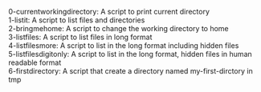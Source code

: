 0-currentworkingdirectory: A script to print current directory <br />
1-listit: A script to list files and directories <br />
2-bringmehome: A script to change the working directory to home<br/>
3-listfiles: A script to list files in long format </br>
4-listfilesmore: A script to list in the long format including hidden files <br />
5-listfilesdigitonly: A script to list in the long format, hidden files in human readable format <br />
6-firstdirectory: A script that create a directory named my-first-dirctory in tmp <br /> 

